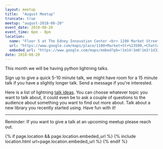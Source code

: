 ```yaml
---
layout: meetup
title:  "August Meetup"
truncate: true
meetup: "august-2018-08-20"
event_date: 2018-08-20
event_time: 6pm - 8pm
location:
  name: "Floor 5 at The Edney Innovation Center <br> 1100 Market Street, Suite 500, Chattanooga, TN"
  url: "https://www.google.com/maps/place/1100+Market+St+%23500,+Chattanooga,+TN+37402/@35.0433881,-85.3179746,14.86z/data=!4m5!3m4!1s0x88605e7c73d2b5ed:0xf9bc32f47eb19fd8!8m2!3d35.0436249!4d-85.3089768"
  embeded_url: "https://www.google.com/maps/embed?pb=!1m14!1m8!1m3!1d3266.5244526817687!2d-85.3089768!3d35.0436249!3m2!1i1024!2i768!4f13.1!3m3!1m2!1s0x88605e7c73d2b5ed%3A0xf9bc32f47eb19fd8!2s1100+Market+St+%23500%2C+Chattanooga%2C+TN+37402!5e0!3m2!1sen!2sus!4v1534883926333"
date: 2018-08-20
---
```


<p class="intro">
<span class="dropcap">T</span>his month we will be having python lightning talks.
</p>

Sign up to give a quick 5-10 minute talk, we might have room for a 15 minute talk
if you have a slightly longer talk.  Send a message if you're interested.

Here is a list of lightning [talk ideas](https://github.com/pythonsd/presentations/wiki/Talk-Ideas).
You can choose whatever topic you want to talk about, it could even be to ask a couple of
questions to the audience about something you want to find out more about. Talk about a
new library you recently started using. Have fun with it!

<hr>
Reminder: If you want to give a talk at an upcoming meetup please reach out.


{% if page.location && page.location.embeded_url %}
  {% include location.html url=page.location.embeded_url %}
{% endif %}
